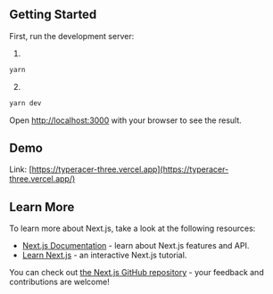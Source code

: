 ## Getting Started

First, run the development server:

1. 
```bash
yarn
```
2.
```bash
yarn dev
```

Open [http://localhost:3000](http://localhost:3000) with your browser to see the result.

## Demo

Link: [https://typeracer-three.vercel.app](https://typeracer-three.vercel.app/)

## Learn More

To learn more about Next.js, take a look at the following resources:

- [Next.js Documentation](https://nextjs.org/docs) - learn about Next.js features and API.
- [Learn Next.js](https://nextjs.org/learn) - an interactive Next.js tutorial.

You can check out [the Next.js GitHub repository](https://github.com/vercel/next.js/) - your feedback and contributions are welcome!
